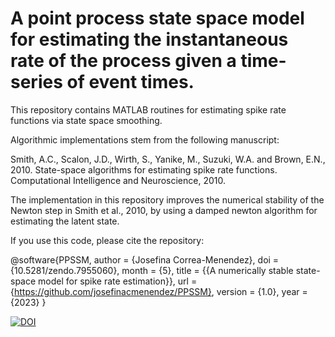 # A point process state space model for estimating the instantaneous rate of the process given a time-series of event times.

This repository contains MATLAB routines for estimating spike rate functions via state space smoothing.

Algorithmic implementations stem from the following manuscript:

Smith, A.C., Scalon, J.D., Wirth, S., Yanike, M., Suzuki, W.A. and Brown, E.N., 2010. State-space algorithms for estimating spike rate functions. Computational Intelligence and Neuroscience, 2010.

The implementation in this repository improves the numerical stability of the Newton step in Smith et al., 2010, by using a damped newton algorithm for estimating the latent state.

If you use this code, please cite the repository:

@software{PPSSM,
  author = {Josefina Correa-Menendez},
  doi = {10.5281/zendo.7955060},
  month = {5},
  title = {{A numerically stable state-space model for spike rate estimation}},
  url = {https://github.com/josefinacmenendez/PPSSM},
  version = {1.0},
  year = {2023}
}




[![DOI](https://zenodo.org/badge/459431601.svg)](https://zenodo.org/badge/latestdoi/459431601)

